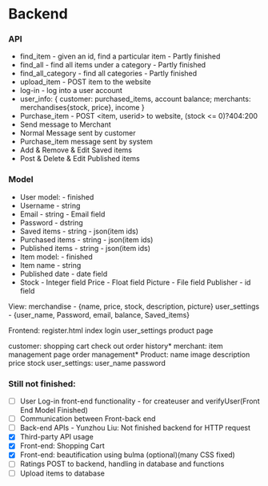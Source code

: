 # Backend

### API
 - find_item - given an id, find a particular item - Partly finished
 - find_all - find all items under a category - Partly finished
 - find_all_category - find all categories - Partly finished
 - upload_item - POST item to the website
 - log-in - log into a user account
 - user_info: { customer:  purchased_items, account balance; merchants: merchandises{stock, price}, income }
 - Purchase_item - POST <item, userid> to website, (stock <= 0)?404:200
 - Send message to Merchant
 - Normal Message sent by customer
 - Purchase_item message sent by system
 - Add & Remove & Edit Saved items
 - Post & Delete & Edit Published items

### Model
 - User model: - finished
 - Username - string
 - Email - string - Email field
 - Password - dstring
 - Saved items - string - json(item ids)
 - Purchased items - string - json(item ids)
 - Published items - string - json(item ids)
 - Item model: - finished
 - Item name - string
 - Published date - date field
 - Stock - Integer field
Price - Float field
Picture - File field
Publisher - id field



View:
merchandise - {name, price, stock, description, picture}
user_settings - {user_name, Password, email, balance, Saved_items}


Frontend:
register.html
index
login
user_settings
product page


customer:
shopping cart
check out
order history*
merchant:
item management page
order management*
Product:
name
image
description
price
stock
user_settings:
user_name
password

### Still not finished: 

 - [ ] User Log-in front-end functionality - for createuser and verifyUser(Front End Model Finished)
 - [ ] Communication between Front-back end
 - [ ] Back-end APIs - Yunzhou Liu: Not finished backend for HTTP request
 - [x] Third-party API usage
 - [x] Front-end: Shopping Cart
 - [x] Front-end: beautification using bulma (optional)(many CSS fixed)
 - [ ] Ratings POST to backend, handling in database and functions
 - [ ] Upload items to database
